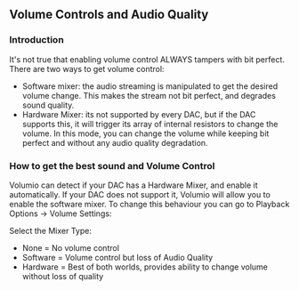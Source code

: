 ## Volume Controls and Audio Quality

### Introduction
It's not true that enabling volume control ALWAYS tampers with bit perfect. 
There are two ways to get volume control:
* Software mixer: the audio streaming is manipulated to get the desired volume change. This makes the stream not bit perfect, 
and degrades sound quality.
* Hardware Mixer: its not supported by every DAC, but if the DAC supports this, it will trigger its array of internal resistors to change
the volume. In this mode, you can change the volume while keeping bit perfect and without any audio quality degradation.

### How to get the best sound and Volume Control
Volumio can detect if your DAC has a Hardware Mixer, and enable it automatically. If your DAC does not support it, Volumio will 
allow you to enable the software mixer. To change this behaviour you can go to Playback Options -> Volume Settings:

Select the Mixer Type:

* None = No volume control
* Software = Volume control but loss of Audio Quality
* Hardware = Best of both worlds, provides ability to change volume without loss of quality
